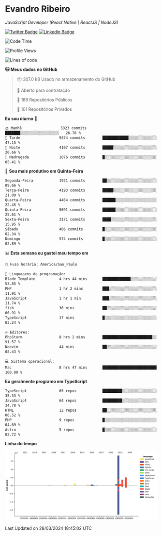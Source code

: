 # Evandro **Ribeiro**

*JavaScript Developer (React Native | ReactJS | NodeJS)*

[![Twitter Badge](https://img.shields.io/badge/-@ribeiroevandro-201B2D?style=flat-square&labelColor=201B2D&logo=twitter&logoColor=white&link=https://twitter.com/ribeiroevandro)](https://twitter.com/ribeiroevandro) 
[![Linkedin Badge](https://img.shields.io/badge/-Evandro%20Ribeiro-201B2D?style=flat-square&logo=Linkedin&logoColor=white&link=https://www.linkedin.com/in/ribeiroevandro)](https://www.linkedin.com/in/ribeiroevandro) 


<!--START_SECTION:waka-->
![Code Time](http://img.shields.io/badge/Code%20Time-3%2C755%20hrs%2056%20mins-blue)

![Profile Views](http://img.shields.io/badge/Visualizac%C3%B5es%20do%20perfil-0-blue)

![Lines of code](https://img.shields.io/badge/Desde%20o%20Hello%20World%20eu%20escrevi-31.8%20million%20linhas%20de%20c%C3%B3digo-blue)

**🐱 Meus dados no GitHub** 

> 📦 307.0 kB Usado no armazenamento do GitHub 
 > 
> 💼 Aberto para contratação
 > 
> 📜 188 Repositórios Públicos 
 > 
> 🔑 101 Repositórios Privados 
 > 
**Eu sou diurno 🐤** 

```text
🌞 Manhã                  5323 commits        ███████░░░░░░░░░░░░░░░░░░   26.78 % 
🌆 Tarde                  9374 commits        ████████████░░░░░░░░░░░░░   47.15 % 
🌃 Noite                  4107 commits        █████░░░░░░░░░░░░░░░░░░░░   20.66 % 
🌙 Madrugada              1076 commits        █░░░░░░░░░░░░░░░░░░░░░░░░   05.41 % 
```
📅 **Sou mais produtivo em Quinta-Feira** 

```text
Segunda-Feira            1921 commits        ██░░░░░░░░░░░░░░░░░░░░░░░   09.66 % 
Terça-Feira              4193 commits        █████░░░░░░░░░░░░░░░░░░░░   21.09 % 
Quarta-Feira             4464 commits        ██████░░░░░░░░░░░░░░░░░░░   22.45 % 
Quinta-Feira             5091 commits        ██████░░░░░░░░░░░░░░░░░░░   25.61 % 
Sexta-Feira              3171 commits        ████░░░░░░░░░░░░░░░░░░░░░   15.95 % 
Sábado                   466 commits         █░░░░░░░░░░░░░░░░░░░░░░░░   02.34 % 
Domingo                  574 commits         █░░░░░░░░░░░░░░░░░░░░░░░░   02.89 % 
```


📊 **Esta semana eu gastei meu tempo em** 

```text
🕑︎ Fuso horário: America/Sao_Paulo

💬 Linguagens de programação: 
Blade Template           4 hrs 44 mins       █████████████░░░░░░░░░░░░   53.85 % 
PHP                      1 hr 2 mins         ███░░░░░░░░░░░░░░░░░░░░░░   11.91 % 
JavaScript               1 hr 1 min          ███░░░░░░░░░░░░░░░░░░░░░░   11.74 % 
fish                     36 mins             ██░░░░░░░░░░░░░░░░░░░░░░░   06.91 % 
TypeScript               17 mins             █░░░░░░░░░░░░░░░░░░░░░░░░   03.24 % 

🔥 Editores: 
PhpStorm                 8 hrs 2 mins        ███████████████████████░░   91.57 % 
Neovim                   44 mins             ██░░░░░░░░░░░░░░░░░░░░░░░   08.43 % 

💻 Sistema operacional: 
Mac                      8 hrs 47 mins       █████████████████████████   100.00 % 
```

**Eu geralmente programo em TypeScript** 

```text
TypeScript               65 repos            █████████░░░░░░░░░░░░░░░░   35.33 % 
JavaScript               64 repos            █████████░░░░░░░░░░░░░░░░   34.78 % 
HTML                     12 repos            ██░░░░░░░░░░░░░░░░░░░░░░░   06.52 % 
PHP                      9 repos             █░░░░░░░░░░░░░░░░░░░░░░░░   04.89 % 
Astro                    5 repos             █░░░░░░░░░░░░░░░░░░░░░░░░   02.72 % 
```



**Linha do tempo**

![Lines of Code chart](https://raw.githubusercontent.com/ribeiroevandro/ribeiroevandro/main/assets/bar_graph.png)


 Last Updated on 28/03/2024 18:45:02 UTC
<!--END_SECTION:waka-->
